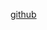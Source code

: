 
[github](https://www.google.com/url?sa=i&url=https%3A%2F%2Fgithub.blog%2Fcategory%2Fproduct%2F&psig=AOvVaw0Z-NdH4MnIh9hlpVgWlxTB&ust=1691556830288000&source=images&cd=vfe&opi=89978449&ved=0CA4QjRxqFwoTCOC_l7KizIADFQAAAAAdAAAAABAD)
